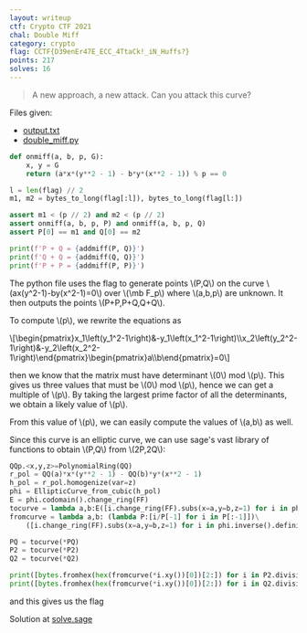```yaml
---
layout: writeup
ctf: Crypto CTF 2021
chal: Double Miff
category: crypto
flag: CCTF{D39enEr47E_ECC_4TtaCk!_iN_Huffs?}
points: 217
solves: 16
---
```


> A new approach, a new attack. Can you attack this curve?

Files given:
 - [output.txt](output.txt)
 - [double_miff.py](double_miff.py)

```python
def onmiff(a, b, p, G):
	x, y = G
	return (a*x*(y**2 - 1) - b*y*(x**2 - 1)) % p == 0

l = len(flag) // 2
m1, m2 = bytes_to_long(flag[:l]), bytes_to_long(flag[l:])

assert m1 < (p // 2) and m2 < (p // 2)
assert onmiff(a, b, p, P) and onmiff(a, b, p, Q)
assert P[0] == m1 and Q[0] == m2

print(f'P + Q = {addmiff(P, Q)}')
print(f'Q + Q = {addmiff(Q, Q)}')
print(f'P + P = {addmiff(P, P)}')
```

The python file uses the flag to generate points \\(P,Q\\) on the curve \\(ax(y^2-1)-by(x^2-1)=0\\) over \\(\mb F_p\\) where \\(a,b,p\\) are unknown. It then outputs the points \\(P+P,P+Q,Q+Q\\).

To compute \\(p\\), we rewrite the equations as 

\\[\begin{pmatrix}x_1\left(y_1^2-1\right)&-y_1\left(x_1^2-1\right)\\\\x_2\left(y_2^2-1\right)&-y_2\left(x_2^2-1\right)\end{pmatrix}\begin{pmatrix}a\\\\b\end{pmatrix}=0\\]

then we know that the matrix must have determinant \\(0\\) mod \\(p\\). This gives us three values that must be \\(0\\) mod \\(p\\), hence we can get a multiple of \\(p\\). By taking the largest prime factor of all the determinants, we obtain a likely value of \\(p\\).

From this value of \\(p\\), we can easily compute the values of \\(a,b\\) as well.

Since this curve is an elliptic curve, we can use sage's vast library of functions to obtain \\(P,Q\\) from \\(2P,2Q\\):

```python
QQp.<x,y,z>=PolynomialRing(QQ)
r_pol = QQ(a)*x*(y**2 - 1) - QQ(b)*y*(x**2 - 1)
h_pol = r_pol.homogenize(var=z)
phi = EllipticCurve_from_cubic(h_pol)
E = phi.codomain().change_ring(FF)
tocurve = lambda a,b:E([i.change_ring(FF).subs(x=a,y=b,z=1) for i in phi.defining_polynomials()])
fromcurve = lambda a,b: (lambda P:[i/P[-1] for i in P[:-1]])\
    ([i.change_ring(FF).subs(x=a,y=b,z=1) for i in phi.inverse().defining_polynomials()])

PQ = tocurve(*PQ)
P2 = tocurve(*P2)
Q2 = tocurve(*Q2)

print([bytes.fromhex(hex(fromcurve(*i.xy())[0])[2:]) for i in P2.division_points(2)])
print([bytes.fromhex(hex(fromcurve(*i.xy())[0])[2:]) for i in Q2.division_points(2)])
```

and this gives us the flag

Solution at [solve.sage](solve.sage)
